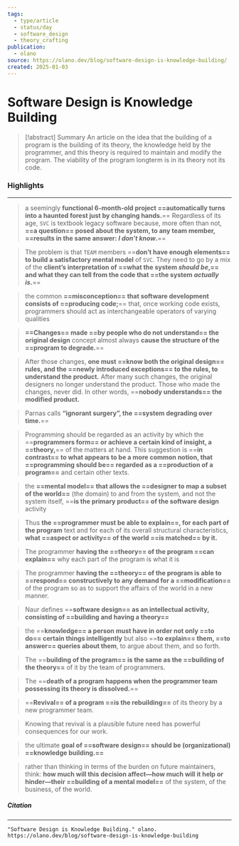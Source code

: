 ```yaml
---
tags:
  - type/article
  - status/day
  - software_design
  - theory_crafting
publication:
  - olano
source: https://olano.dev/blog/software-design-is-knowledge-building/
created: 2025-01-03
---
```

# **Software Design is Knowledge Building**

> [!abstract] Summary
> An article on the idea that the building of a program is the building of its theory, the knowledge held by the programmer, and this theory is required to maintain and modify the program. The viability of the program longterm is in its theory not its code.
### **Highlights**
---
> a seemingly **functional 6-month-old project ==automatically turns into a haunted forest just by changing hands.**== Regardless of its age, `SVC` is textbook legacy software because, more often than not, **==a question== posed about the system, to any team member, ==results in the same answer: _I don’t know_.**==

> The problem is that `TEAM` members ==**don’t have enough elements== to build a satisfactory mental model** of `SVC`. They need to go by a mix of the **client’s interpretation of ==what the system _should be_,== and what they can tell from the code that ==the system _actually is_.**==

> the common **==misconception== that software development consists of ==producing code;**== that, once working code exists, programmers should act as interchangeable operators of varying qualities

> **==Changes== made ==by people who do not understand== the original design** concept almost always **cause the structure of the ==program to degrade.**==

> After those changes, **one must ==know both the original design== rules, and the ==newly introduced exceptions== to the rules, to understand the product.** After many such changes, the original designers no longer understand the product. Those who made the changes, never did. In other words, ==**nobody understands== the modified product.**

> Parnas calls **“ignorant surgery”, the ==system degrading over time.**==

> Programming should be regarded as an activity by which the ==**programmers form== or achieve a certain kind of insight, a ==theory,**== of the matters at hand. This suggestion is ==**in contrast== to what appears to be a more common notion, that ==programming should be== regarded as a ==production of a program==** and certain other texts.

> the **==mental model== that allows the ==designer to map a subset of the world==** (the domain) to and from the system, and not the system itself, ==**is the primary product== of the software design** activity

> Thus **the ==programmer must be able to explain==, for each part of the program** text and for each of its overall structural characteristics, **what ==aspect or activity== of the world ==is matched== by it.**

> The programmer **having the ==theory== of the program ==can explain==** why each part of the program is what it is

> The programmer **having the ==theory== of the program is able to ==respond== constructively to any demand for a ==modification==** of the program so as to support the affairs of the world in a new manner.

> Naur defines ==**software design== as an intellectual activity, consisting of ==building and having a theory==**

> the ==**knowledge== a person must have in order not only ==to do== certain things intelligently** but also ==**to explain== them, ==to answer== queries about them**, to argue about them, and so forth.

> The ==**building of the program== is the same as the ==building of the theory==** of it by the team of programmers.

> The ==**death of a program happens when the programmer team possessing its theory is dissolved.**==

> ==**Revival== of a program ==is the rebuilding==** of its theory by a new programmer team.

> Knowing that revival is a plausible future need has powerful consequences for our work.

> the ultimate **goal of ==software design== should be (organizational) ==knowledge building.==**

> rather than thinking in terms of the burden on future maintainers, think: **how much will this decision affect—how much will it help or hinder—their ==building of a mental model==** of the system, of the business, of the world.
##### **Citation**
---
```
"Software Design is Knowledge Building." olano. https://olano.dev/blog/software-design-is-knowledge-building
```
